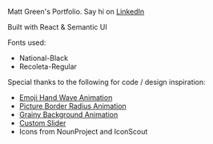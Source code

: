 Matt Green's Portfolio. Say hi on [LinkedIn](https://www.linkedin.com/in/matthewgreen123/)

Built with React & Semantic UI

Fonts used:
- National-Black
- Recoleta-Regular

Special thanks to the following for code / design inspiration:

- [Emoji Hand Wave Animation](https://jarv.is/notes/css-waving-hand-emoji/)
- [Picture Border Radius Animation](https://9elements.com/blog/css-border-radius/)
- [Grainy Background Animation](https://css-tricks.com/snippets/css/animated-grainy-texture/)
- [Custom Slider](https://www.cssportal.com/style-input-range/)
- Icons from NounProject and IconScout
